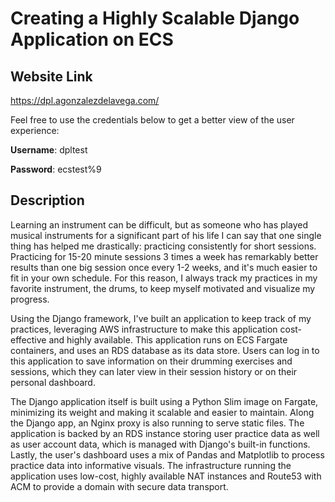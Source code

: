 # Creating a Highly Scalable Django Application on ECS

## Website Link
https://dpl.agonzalezdelavega.com/

Feel free to use the credentials below to get a better view of the user experience:

**Username**: dpltest

**Password**: ecstest%9

## Description

Learning an instrument can be difficult, but as someone who has played musical instruments for a significant part of his life I can say that one single thing has helped me drastically: practicing consistently for short sessions. Practicing for 15-20 minute sessions 3 times a week has remarkably better results than one big session once every 1-2 weeks, and it's much easier to fit in your own schedule. For this reason, I always track my practices in my favorite instrument, the drums, to keep myself motivated and visualize my progress.

Using the Django framework, I've built an application to keep track of my practices, leveraging AWS infrastructure to make this application cost-effective and highly available. This application runs on ECS Fargate containers, and uses an RDS database as its data store. Users can log in to this application to save information on their drumming exercises and sessions, which they can later view in their session history or on their personal dashboard.

The Django application itself is built using a Python Slim image on Fargate, minimizing its weight and making it scalable and easier to maintain. Along the Django app, an Nginx proxy is also running to serve static files. The application is backed by an RDS instance storing user practice data as well as user account data, which is managed with Django's built-in functions. Lastly, the user's dashboard uses a mix of Pandas and Matplotlib to process practice data into informative visuals. The infrastructure running the application uses low-cost, highly available NAT instances and Route53 with ACM to provide a domain with secure data transport. 
